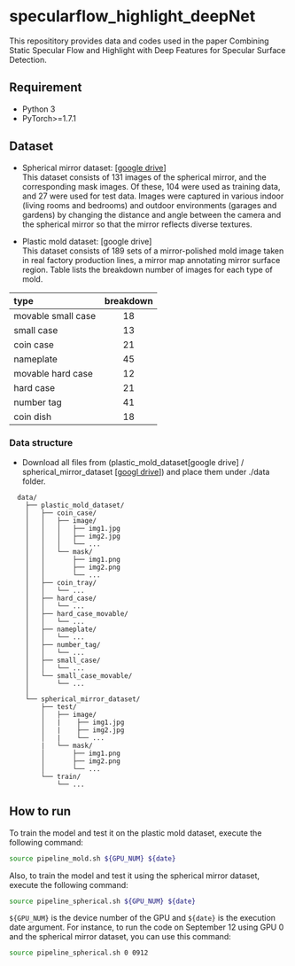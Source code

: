 # specularflow_highlight_deepNet


This reposititory provides data and codes used in the paper Combining Static Specular Flow and Highlight with Deep Features for Specular Surface Detection. 

## Requirement
- Python 3
- PyTorch>=1.7.1

## Dataset
- Spherical mirror dataset: [[google drive](https://drive.google.com/file/d/1yoguAVmbKL73_hr6GTQV552QihRqAOjh/view?usp=drive_link)]  
This dataset consists of 131 images of the spherical mirror, and the corresponding mask images. Of these, 104 were used as training data, and 27 were used for test data.
Images were captured in various indoor (living rooms and bedrooms) and outdoor environments (garages and gardens) by changing the distance and angle between the camera and the spherical mirror so that the mirror reflects diverse textures.



- Plastic mold dataset: [google drive]  
This dataset consists of 189 sets of a mirror-polished mold image taken in real factory
production lines, a mirror map annotating mirror surface region. Table lists the breakdown number of images for each type of mold.

<center>

|  type  |  breakdown  |
|:---- | :----: |
|  movable small case  |  18  |
|  small case  |  13  |
|  coin case  |  21  |
|  nameplate  |45|
|  movable hard case | 12|
|  hard case  |21|
|  number tag | 41|
|  coin dish  |18|

</center>

### Data structure
- Download all files from (plastic_mold_dataset[google drive] / spherical_mirror_dataset [[googl drive](https://drive.google.com/file/d/1yoguAVmbKL73_hr6GTQV552QihRqAOjh/view?usp=drive_link)])  and place them under ./data folder.

```
  data/
    ├── plastic_mold_dataset/
    │   ├── coin_case/
    │   │   ├── image/
    │   │   │   ├── img1.jpg
    │   │   │   ├── img2.jpg
    │   │   │   └── ...
    │   │   └── mask/  
    │   │       ├── img1.png
    │   │       ├── img2.png
    │   │       └── ...
    │   ├── coin_tray/
    │   │   └── ...
    │   ├── hard_case/
    │   │   └── ...
    │   ├── hard_case_movable/
    │   │   └── ...
    │   ├── nameplate/
    │   │   └── ...
    │   ├── number_tag/
    │   │   └── ...
    │   ├── small_case/
    │   │   └── ...
    │   └── small_case_movable/
    │       └── ...
    │ 
    └── spherical_mirror_dataset/
        ├── test/
        │   ├── image/
        │   |    ├── img1.jpg
        │   |    ├── img2.jpg
        │   |    └── ...
        |   └── mask/  
        │       ├── img1.png
        │       ├── img2.png
        │       └── ...
        └── train/
            └── ...
```

## How to run
To train the model and test it on the plastic mold dataset, execute the following command:
```bash 
source pipeline_mold.sh ${GPU_NUM} ${date}
```
Also, to train the model and test it using the spherical mirror dataset, execute the following command:
```bash
source pipeline_spherical.sh ${GPU_NUM} ${date}
```
`${GPU_NUM}` is the device number of the GPU and `${date}` is the execution date argument. For instance, to run the code on September 12 using GPU 0 and the spherical mirror dataset, you can use this command:
```bash
source pipeline_spherical.sh 0 0912
```